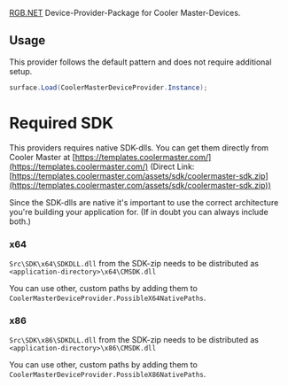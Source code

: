 ﻿[RGB.NET](https://github.com/DarthAffe/RGB.NET) Device-Provider-Package for Cooler Master-Devices.

## Usage
This provider follows the default pattern and does not require additional setup.

```csharp
surface.Load(CoolerMasterDeviceProvider.Instance);
```

# Required SDK
This providers requires native SDK-dlls.
You can get them directly from Cooler Master at [https://templates.coolermaster.com/](https://templates.coolermaster.com/) (Direct Link: [https://templates.coolermaster.com/assets/sdk/coolermaster-sdk.zip](https://templates.coolermaster.com/assets/sdk/coolermaster-sdk.zip))

Since the SDK-dlls are native it's important to use the correct architecture you're building your application for. (If in doubt you can always include both.)

### x64
`Src\SDK\x64\SDKDLL.dll` from the SDK-zip needs to be distributed as `<application-directory>\x64\CMSDK.dll`

You can use other, custom paths by adding them to `CoolerMasterDeviceProvider.PossibleX64NativePaths`.

### x86
`Src\SDK\x86\SDKDLL.dll` from the SDK-zip needs to be distributed as `<application-directory>\x86\CMSDK.dll`

You can use other, custom paths by adding them to `CoolerMasterDeviceProvider.PossibleX86NativePaths`.

